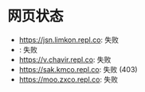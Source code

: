 # 网页状态
- https://jsn.limkon.repl.co: 失败
- : 失败
- https://v.chavir.repl.co: 失败
- https://sak.kmco.repl.co: 失败 (403)
- https://moo.zxco.repl.co: 失败
